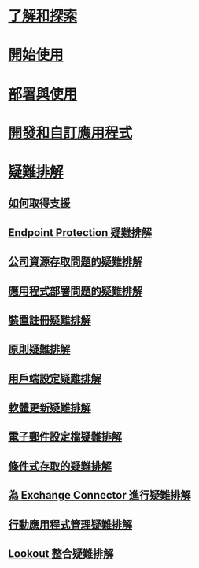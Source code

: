 # [了解和探索](/intune/understand-explore/introduction-to-microsoft-intune)
# [開始使用](/intune/get-started/what-to-know-before-you-start-microsoft-intune)
<!-- # [Plan and Design](/intune/plan-design/ways-to-do-enterprise-mobility) -->
# [部署與使用](/intune/deploy-use/overview-of-device-and-app-lifecycles-in-microsoft-intune)
# [開發和自訂應用程式](/intune/develop/intune-app-sdk)

# [疑難排解](general-troubleshooting-tips-for-microsoft-intune.md)
## [如何取得支援](how-to-get-support-for-microsoft-intune.md)
## [Endpoint Protection 疑難排解](Troubleshoot-Endpoint-Protection-in-microsoft-intune.md)
## [公司資源存取問題的疑難排解](Troubleshoot-company-resource-access-problems-with-microsoft-intune.md)
## [應用程式部署問題的疑難排解](Troubleshoot-app-deployment-problems-in-microsoft-intune.md)
## [裝置註冊疑難排解](troubleshoot-device-enrollment-in-intune.md)
## [原則疑難排解](Troubleshoot-policies-in-microsoft-intune.md)
## [用戶端設定疑難排解](Troubleshoot-client-setup-in-microsoft-intune.md)
## [軟體更新疑難排解](Troubleshoot-software-updates-in-microsoft-intune.md)
## [電子郵件設定檔疑難排解](Troubleshoot-email-profiles-in-microsoft-intune.md)
## [條件式存取的疑難排解](troubleshoot-conditional-access.md)
## [為 Exchange Connector 進行疑難排解](troubleshoot-exchange-connector.md)

## [行動應用程式管理疑難排解](troubleshoot-mam.md)

## [Lookout 整合疑難排解](troubleshooting-lookout-integration.md)


<!--HONumber=Sep16_HO2-->


